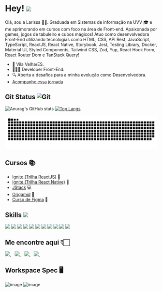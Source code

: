 # Hey! <img src = "https://raw.githubusercontent.com/MartinHeinz/MartinHeinz/master/wave.gif" width=25>

Olá, sou a Larissa 🙋🏻. Graduada em Sistemas de informação na UVV 🎓 e me aprimorando em cursos com foco na área de Front-end. Apaixonada por games, jogos de tabuleiro e cubos mágicos! Atuo como desenvolvedora Front-End utilizando tecnologias como HTML, CSS, API Rest, JavaScript, TypeScript, ReactJS, React Native, Storybook, Jest, Testing Library, Docker, Material UI, Styled Components, Tailwind CSS, Zod, Yup, React Hook Form, React Router Dom e TanStack Query! 

- 📌 Vila Velha/ES.
- 👩🏻‍💻 Developer Front-End.
- 🔍 Aberta a desafios para a minha evolução como Desenvolvedora.
- <a href="#" target="_blank">[Acompanhe essa jornada](https://github.com/larissadantier?tab=repositories)</a>
## Git Status <img src="https://media.giphy.com/media/W5eoZHPpUx9sapR0eu/giphy.gif" width=30 alt="Git"/>

 ![Anurag's GitHub stats](https://github-readme-stats.vercel.app/api?username=larissadantier&theme=dark&show_icons=true&card_width=400)
 [![Top Langs](https://github-readme-stats.vercel.app/api/top-langs/?username=larissadantier&langs_count=8&layout=compact&theme=dark)](https://github.com/anuraghazra/github-readme-stats)

<picture>
  <source media="(prefers-color-scheme: dark)" srcset="https://raw.githubusercontent.com/larissadantier/larissadantier/output/github-contribution-grid-snake-dark.svg">
  <source media="(prefers-color-scheme: light)" srcset="https://raw.githubusercontent.com/larissadantier/larissadantier/output/github-contribution-grid-snake.svg">
  <img alt="github contribution grid snake animation" src="https://raw.githubusercontent.com/larissadantier/larissadantier/output/github-contribution-grid-snake.svg">
</picture>

## Cursos 📚
- <a href="#" target="_blank">[Ignite (Trilha ReactJS)](https://rocketseat.com.br/ignite) 🚀</a>
- <a href="#" target="_blank">[Ignite (Trilha React Native)](https://rocketseat.com.br/ignite) 🚀</a>
- <a href="#" target="_blank">[JStack](https://jstack.com.br/) 💻</a>
- <a href="#" target="_blank">[Origamid](https://www.origamid.com) 🐺</a>
- <a href="#" target="_blank">[Curso de Figma](https://cursodefigma.com/) 🎨</a>

## Skills <img src = "https://media2.giphy.com/media/QssGEmpkyEOhBCb7e1/giphy.gif?cid=ecf05e47a0n3gi1bfqntqmob8g9aid1oyj2wr3ds3mg700bl&rid=giphy.gif" width = 22>

<a> <img width=32 src ='https://raw.githubusercontent.com/rahulbanerjee26/githubAboutMeGenerator/main/icons/html.svg'></a>
<a> <img width=32 src ='https://raw.githubusercontent.com/rahulbanerjee26/githubAboutMeGenerator/main/icons/css.svg'></a>
<a> <img width=32 src ='https://raw.githubusercontent.com/rahulbanerjee26/githubAboutMeGenerator/main/icons/reactjs.svg'></a>
<a> <img width=32 src ='https://raw.githubusercontent.com/rahulbanerjee26/githubAboutMeGenerator/main/icons/reactnative.svg'></a>
<a><img width=32 src ='https://raw.githubusercontent.com/rahulbanerjee26/githubAboutMeGenerator/main/icons/javascript.svg'></a>
<a><img width=32 src ='https://raw.githubusercontent.com/rahulbanerjee26/githubAboutMeGenerator/main/icons/typescript.svg'></a>
<a> <img width=32 src ='https://raw.githubusercontent.com/rahulbanerjee26/githubAboutMeGenerator/main/icons/nodejs.svg'></a>
<a><img width=32 src ='https://raw.githubusercontent.com/rahulbanerjee26/githubAboutMeGenerator/main/icons/jest.svg'></a>
<a> <img width=32 src ='https://raw.githubusercontent.com/rahulbanerjee26/githubAboutMeGenerator/main/icons/docker.svg'></a>
<a><img width=32 src ='https://raw.githubusercontent.com/rahulbanerjee26/githubAboutMeGenerator/main/icons/git.svg'></a>
<a><img width=32 src ='https://raw.githubusercontent.com/rahulbanerjee26/githubAboutMeGenerator/main/icons/figma.svg'></a>


## Me encontre aqui 👇🏻
<a href="https://www.linkedin.com/in/larissadantier/" target="_blank">
    <img src="https://img.shields.io/badge/linkedin-%230077B5.svg?&style=for-the-badge&logo=linkedin&logoColor=white" />
  </a>&nbsp;&nbsp;
 <a href="https://www.instagram.com/larissa.dantier/" target="_blank">
    <img src="https://img.shields.io/badge/instagram-%23E4405F.svg?&style=for-the-badge&logo=instagram&logoColor=white" />        
  </a>&nbsp;&nbsp;
 <a href="mailto:larissa_dantier@hotmail.com">
    <img src="https://img.shields.io/badge/Microsoft_Outlook-0078D4?style=for-the-badge&logo=microsoft-outlook&logoColor=white" />        
  </a>&nbsp;&nbsp;
  <a href="https://api.whatsapp.com/send?phone=5522997599571">
    <img src="https://img.shields.io/badge/WhatsApp-25D366?style=for-the-badge&logo=whatsapp&logoColor=white" />        
  </a>&nbsp;&nbsp; 

## Workspace Spec 🖥️
![image](https://img.shields.io/badge/NVIDIA-GTX1060-76B900?style=for-the-badge&logo=nvidia&logoColor=white)
![image](https://img.shields.io/badge/AMD-Ryzen_5_1600-ED1C24?style=for-the-badge&logo=amd&logoColor=white) 
